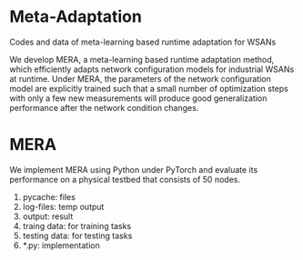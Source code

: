 # Meta-Adaptation
Codes and data of meta-learning based runtime adaptation for WSANs

We develop MERA, a meta-learning based runtime adaptation method, which efficiently adapts network configuration models for industrial WSANs at runtime. Under MERA, the parameters of the network configuration model are explicitly trained such that a small number of optimization steps with only a few new measurements will produce good generalization performance after the network condition changes.

# MERA

We implement MERA using Python under PyTorch and evaluate its performance on a physical testbed that consists of 50 nodes.

1. pycache: files
2. log-files: temp output
3. output: result
4. traing data: for training tasks
5. testing data: for testing tasks
6. *.py: implementation

